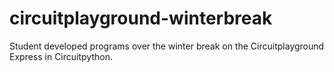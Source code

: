 # circuitplayground-winterbreak
Student developed programs over the winter break on the Circuitplayground Express in Circuitpython.

